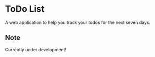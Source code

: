 # ToDo List  
A web application to help you track your todos for the next seven days.  
## Note
Currently under development!    

